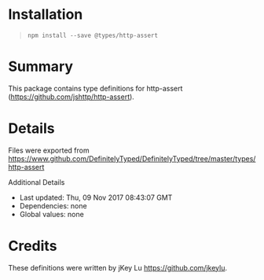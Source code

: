 # Installation
> `npm install --save @types/http-assert`

# Summary
This package contains type definitions for http-assert (https://github.com/jshttp/http-assert).

# Details
Files were exported from https://www.github.com/DefinitelyTyped/DefinitelyTyped/tree/master/types/http-assert

Additional Details
 * Last updated: Thu, 09 Nov 2017 08:43:07 GMT
 * Dependencies: none
 * Global values: none

# Credits
These definitions were written by jKey Lu <https://github.com/jkeylu>.
